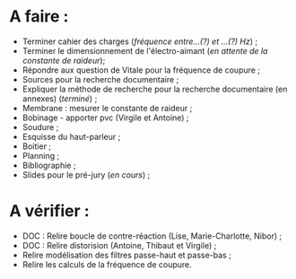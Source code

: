 A faire :
=========

- Terminer cahier des charges (*fréquence entre...(?) et ...(?) Hz*) ;
- Terminer le dimensionnement de l'électro-aimant (*en attente de la constante de raideur*);
- Répondre aux question de Vitale pour la fréquence de coupure ;
- Sources pour la recherche documentaire ;
- Expliquer la méthode de recherche pour la recherche documentaire (en annexes) (*terminé*) ;
- Membrane : mesurer le constante de raideur ;
- Bobinage - apporter pvc (Virgile et Antoine) ;
- Soudure ;
- Esquisse du haut-parleur ;
- Boitier ;
- Planning ;
- Bibliographie ;
- Slides pour le pré-jury (*en cours*) ;

A vérifier :
============

- DOC : Relire boucle de contre-réaction (Lise, Marie-Charlotte, Nibor) ;
- DOC : Relire distorision (Antoine, Thibaut et Virgile) ;
- Relire modélisation des filtres passe-haut et passe-bas ;
- Relire les calculs de la fréquence de coupure.
